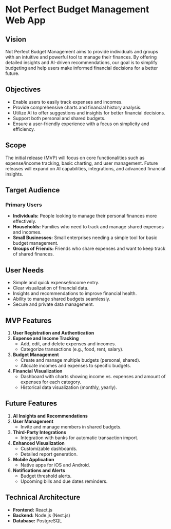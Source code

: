 # Not Perfect Budget Management Web App

## Vision
Not Perfect Budget Management aims to provide individuals and groups with an intuitive and powerful tool to manage their finances. By offering detailed insights and AI-driven recommendations, our goal is to simplify budgeting and help users make informed financial decisions for a better future.

## Objectives
- Enable users to easily track expenses and incomes.
- Provide comprehensive charts and financial history analysis.
- Utilize AI to offer suggestions and insights for better financial decisions.
- Support both personal and shared budgets.
- Ensure a user-friendly experience with a focus on simplicity and efficiency.

## Scope
The initial release (MVP) will focus on core functionalities such as expense/income tracking, basic charting, and user management. Future releases will expand on AI capabilities, integrations, and advanced financial insights.

## Target Audience
### Primary Users
- **Individuals:** People looking to manage their personal finances more effectively.
- **Households:** Families who need to track and manage shared expenses and incomes.
- **Small Businesses:** Small enterprises needing a simple tool for basic budget management.
- **Groups of Friends:** Friends who share expenses and want to keep track of shared finances.

## User Needs
- Simple and quick expense/income entry.
- Clear visualization of financial data.
- Insights and recommendations to improve financial health.
- Ability to manage shared budgets seamlessly.
- Secure and private data management.

## MVP Features
1. **User Registration and Authentication**
2. **Expense and Income Tracking**
   - Add, edit, and delete expenses and incomes.
   - Categorize transactions (e.g., food, rent, salary).
3. **Budget Management**
   - Create and manage multiple budgets (personal, shared).
   - Allocate incomes and expenses to specific budgets.
4. **Financial Visualization**
   - Dashboard with charts showing income vs. expenses and amount of expenses for each category.
   - Historical data visualization (monthly, yearly).

## Future Features
1. **AI Insights and Recommendations**
2. **User Management**
   - Invite and manage members in shared budgets.
3. **Third-Party Integrations**
   - Integration with banks for automatic transaction import.
4. **Enhanced Visualization**
   - Customizable dashboards.
   - Detailed report generation.
5. **Mobile Application**
   - Native apps for iOS and Android.
6. **Notifications and Alerts**
   - Budget threshold alerts.
   - Upcoming bills and due dates reminders.

## Technical Architecture
- **Frontend:** React.js
- **Backend:** Node.js (Nest.js)
- **Database:** PostgreSQL
